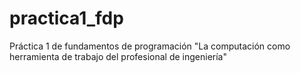# practica1_fdp
Práctica 1 de fundamentos de programación "La computación como herramienta de trabajo del profesional de ingeniería"
